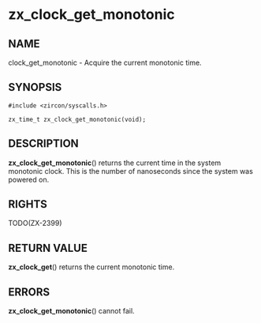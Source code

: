 # zx_clock_get_monotonic

## NAME

<!-- Updated by scripts/update-docs-from-abigen, do not edit this section manually. -->

clock_get_monotonic - Acquire the current monotonic time.

## SYNOPSIS

```
#include <zircon/syscalls.h>

zx_time_t zx_clock_get_monotonic(void);
```

## DESCRIPTION

**zx_clock_get_monotonic**() returns the current time in the system
monotonic clock. This is the number of nanoseconds since the system was
powered on.

## RIGHTS

<!-- Updated by scripts/update-docs-from-abigen, do not edit this section manually. -->

TODO(ZX-2399)

## RETURN VALUE

**zx_clock_get**() returns the current monotonic time.

## ERRORS

**zx_clock_get_monotonic**() cannot fail.
